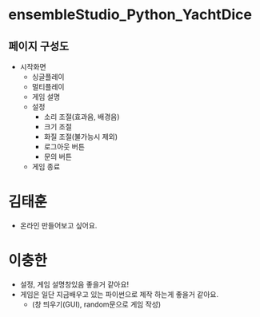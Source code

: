 # ensembleStudio_Python_YachtDice

## 페이지 구성도
- 시작화면
   - 싱글플레이
   - 멀티플레이
   - 게임 설명
   - 설정
      - 소리 조절(효과음, 배경음)
      - 크기 조절
      - 화질 조절(불가능시 제외)
      - 로그아웃 버튼
      - 문의 버튼
   - 게임 종료



# 김태훈
- 온라인 만들어보고 싶어요.

# 이충한
- 설정, 게임 설명창있음 좋을거 같아요!
- 게임은 일단 지금배우고 있는 파이썬으로 제작 하는게 좋을거 같아요.
   - (창 띄우기(GUI), random문으로 게임 작성)
